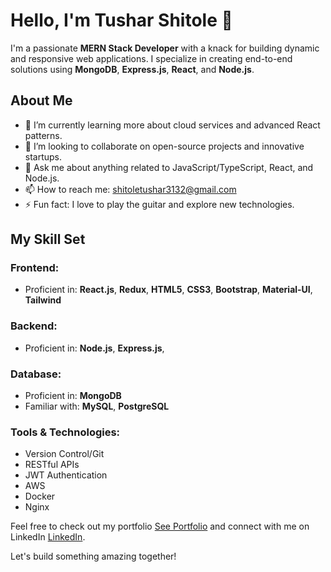 # Hello, I'm Tushar Shitole 👋

I'm a passionate **MERN Stack Developer** with a knack for building dynamic and responsive web applications. I specialize in creating end-to-end solutions using **MongoDB**, **Express.js**, **React**, and **Node.js**.

## About Me
- 🌱 I’m currently learning more about cloud services and advanced React patterns.
- 👯 I’m looking to collaborate on open-source projects and innovative startups.
- 💬 Ask me about anything related to JavaScript/TypeScript, React, and Node.js.
- 📫 How to reach me: shitoletushar3132@gmail.com
- ⚡ Fun fact: I love to play the guitar and explore new technologies.

## My Skill Set
### Frontend:
- Proficient in: **React.js**, **Redux**, **HTML5**, **CSS3**, **Bootstrap**, **Material-UI**, **Tailwind**

### Backend:
- Proficient in: **Node.js**, **Express.js**,

### Database:
- Proficient in: **MongoDB**
- Familiar with: **MySQL**, **PostgreSQL**

### Tools & Technologies:
- Version Control/Git
- RESTful APIs
- JWT Authentication
- AWS
- Docker
- Nginx

Feel free to check out my portfolio <a href="https://tusharshitole.site" target="_blank">See Portfolio</a> and connect with me on LinkedIn <a href="https://www.linkedin.com/in/shitoletushar3132/" target="_blank">LinkedIn</a>.

Let's build something amazing together!
